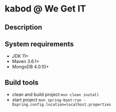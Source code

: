 # kabod @ We Get IT

## Description

## System requirements
 - JDK 11+
 - Maven 3.6.1+
 - MongoDB 4.0.10+

## Build tools
  - clean and build project ```mvn clean install```
  - start project ```mvn spring-boot:run -Dspring.config.location=localhost.properties```